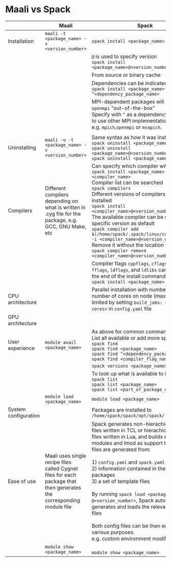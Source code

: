 # Maali vs Spack

|                       |   Maali                                           |   Spack                                            |
|    ---------          | ---------                                         |   -------                                          |
| Installation          | `maali -t <package_name> -v <version_number>`     | `spack install <package_name>`                     |
|                       |                                                   | `@` is used to specify version <br>`spack install <package_name>@<version_number>`</br>|
|                       |                                                   | From source or binary cache                        |
|                       |                                                   | Dependencies can be indicated with `^`  <br>`spack install <package_name> ^<dependency_package_name>`</br>|
|                       |                                                   | MPI-dependent packages will build with `openmpi` "out-of-the-box" <br>Specify with `^` as a dependency if wanting to use other MPI implementation providers e.g. `mpich`,`openmpi` or `mvapich`.</br>|
|                       |                                                   | |
| Uninstalling          | `maali -u -t <package_name> -v <version_number>`  | Same syntax as how it was installed <br>`spack uninstall <package_name>` <br>`spack uninstall <package_name>@<version_number>` <br>`spack uninstall <package_name>`</br>|
| Compilers             | Different compilers depending on what is written in .cyg file for the package, e.g. GCC, GNU Make, etc                                                                              | Can specify which compiler with `%`  <br>`spack install <package_name> %<compiler_name>` <br>Compiler list can be searched <br>`spack compilers` <br>Different versions of compilers can also be installed <br>`spack install <compiler_name>@<version_number>` <br>The available compiler can be set to a specific version as default <br>`spack compiler add $(/home/spack/.spack/linux/compilers.yaml -i <compiler_name>@<version_number>` <br>Remove it without the location flag <br>`spack compiler remove <compiler_name>@<version_number>`</br>|
|                       |                                                   | Compiler flags `cppflags`, `cflags`, `cxxflags`, `fflags`, `ldflags`, and `ldlibs` can be added to the end of the install command <br>`spack install <package_name> cppflags=-03`</br>|
| CPU architecture      |                                                   | Parallel installation with number of jobs = number of cores on node (max 16), can be limited by setting `build_jobs: <number of cores>` in `config.yaml` file|
| GPU architecture      |                                                   |                                                    |
| User experience       | `module avail <package_name>`                     | As above for common commands <br>List all available or add more spec <br>`spack find` <br>`spack find <package_name>` <br>`spack find ^<dependency_package_name>` <br>`spack find <compiler_flag_name>=-<number>`</br>|
|                       |                                                   | `spack versions <package_name>`                    |
|                       |                                                   | To look up what is available to install <br>`spack list`  <br>`spack list <package_name>` <br>`spack list <part_of_package_name>-`</br>|
|                       | `module load <package_name>`                      |  `module load <package_name>` |
| System configuration  |                                                   | Packages are installed to `/home/spack/spack/opt/spack/`</br>| 
| Ease of use           | Maali uses single recipe files called Cygnet files for each package that then generates the corresponding module file | Spack generates non-hierachical module files written in TCL or hierachical module files written in Lua, and builds environment-modules and lmod as support tools. Module files are generated from: <br><br>1) `config.yaml` and `spack.yaml` files <br>2) information contained in the spack packages <br>3) a set of template files <br><br>By running `spack load <package_name> @<version_number>`, Spack automatically generates and loads the relevant module files <br><br>Both config files can be then edited for various purposes.<br>e.g. custom environment modifications, |
|                       | `module show <package_name>`                      | <br>`module show <package_name>`</br>                       |   